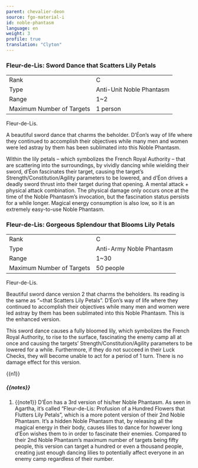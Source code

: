```yaml
---
parent: chevalier-deon
source: fgo-material-i
id: noble-phantasm
language: en
weight: 3
profile: true
translation: "Clyton"
---
```


### Fleur-de-Lis: Sword Dance that Scatters Lily Petals

<table>
  <tr><td>Rank</td><td>C</td></tr>
  <tr><td>Type</td><td>Anti-Unit Noble Phantasm</td></tr>
  <tr><td>Range</td><td>1~2</td></tr>
  <tr><td>Maximum Number of Targets</td><td>1 person</td></tr>
</table>

Fleur-de-Lis.

A beautiful sword dance that charms the beholder. D’Éon’s way of life where they continued to accomplish their objectives while many men and women were led astray by them has been sublimated into this Noble Phantasm.

Within the lily petals – which symbolizes the French Royal Authority – that are scattering into the surroundings, by vividly dancing while wielding their sword, d’Éon fascinates their target, causing the target’s Strength/Constitution/Agility parameters to be lowered, and d’Éon drives a deadly sword thrust into their target during that opening. A mental attack + physical attack combination. The physical damage only occurs once at the time of the Noble Phantasm’s invocation, but the fascination status persists for a while longer. Magical energy consumption is also low, so it is an extremely easy-to-use Noble Phantasm.


### Fleur-de-Lis: Gorgeous Splendour that Blooms Lily Petals

<table>
  <tr><td>Rank</td><td>C</td></tr>
  <tr><td>Type</td><td>Anti-Army Noble Phantasm</td></tr>
  <tr><td>Range</td><td>1~30</td></tr>
  <tr><td>Maximum Number of Targets</td><td>50 people</td></tr>
</table>

Fleur-de-Lis.

Beautiful sword dance version 2 that charms the beholders. Its reading is the same as “~that Scatters Lily Petals”. D’Éon’s way of life where they continued to accomplish their objectives while many men and women were led astray by them has been sublimated into this Noble Phantasm. This is the enhanced version.

This sword dance causes a fully bloomed lily, which symbolizes the French Royal Authority, to rise to the surface, fascinating the enemy camp all at once and causing the targets’ Strength/Constitution/Agility parameters to be lowered for a while. Furthermore, if they do not succeed in their Luck Checks, they will become unable to act for a period of 1 turn. There is no damage effect for this version.

{{n1}}

##### {{notes}}

1. {{note1}} D’Éon has a 3rd version of his/her Noble Phantasm. As seen in Agartha, it’s called “Fleur-de-Lis: Profusion of a Hundred Flowers that Flutters Lily Petals”, which is a more potent version of their 2nd Noble Phantasm. It’s a hidden Noble Phantasm that, by releasing all the magical energy in their body, causes lilies to dance for however long d’Éon wishes them to in order to fascinate their enemies. Compared to their 2nd Noble Phantasm’s maximum number of targets being fifty people, this version can target a hundred or even a thousand people, creating just enough dancing lilies to potentially affect everyone in an enemy camp regardless of their number.
